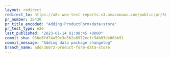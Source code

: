 ```yaml
---
layout: redirect
redirect_to: https://a8c-woo-test-reports.s3.amazonaws.com/public/pr/36430/e2e/index.html
pr_number: 36430
pr_title_encoded: "Adding+ProductForm+data+store"
pr_test_type: e2e
last_published: "2023-01-14 01:08:45 +0000"
commit_sha: 936e6fd74a59c3e5b2e8972ecfc94b03de00bb91
commit_message: "Adding data package changelog"
branch_name: add/36073-product-form-data-store
---
```

